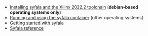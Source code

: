 - [Installing syfala and the Xilinx 2022.2 toolchain](syfala-installation.md) (**debian-based operating systems only**)
- [Running and using the syfala container](using-syfala-containers.md) (other operating systems)
- [Getting started with syfala](syfala-getting-started.md)
- [Syfala reference](syfala-reference.md) 